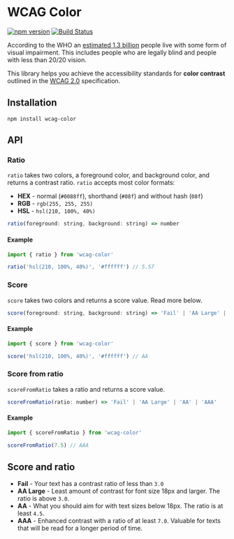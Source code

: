 # WCAG Color

[![npm version](https://badge.fury.io/js/wcag-color.svg)](https://badge.fury.io/js/wcag-color)
[![Build Status](https://travis-ci.com/believer/wcag-color.svg?branch=master)](https://travis-ci.com/believer/wcag-color)

According to the WHO an [estimated 1.3 billion](https://www.who.int/en/news-room/fact-sheets/detail/blindness-and-visual-impairment)
people live with some form of visual impairment. This includes people who are legally blind and people with less than 20/20 vision.

This library helps you achieve the accessibility standards for **color contrast** outlined in the [WCAG 2.0](https://www.w3.org/WAI/standards-guidelines/wcag/) specification.

## Installation

```
npm install wcag-color
```

## API

### Ratio

`ratio` takes two colors, a foreground color, and background color, and returns a contrast ratio. `ratio` accepts most color formats:

- **HEX** - normal (`#0088ff`), shorthand (`#08f`) and without hash (`08f`)
- **RGB** - `rgb(255, 255, 255)`
- **HSL** - `hsl(210, 100%, 40%)`

```js
ratio(foreground: string, background: string) => number
```

#### Example

```js
import { ratio } from 'wcag-color'

ratio('hsl(210, 100%, 40%)', '#ffffff') // 5.57
```

### Score

`score` takes two colors and returns a score value. Read more below.

```js
score(foreground: string, background: string) => 'Fail' | 'AA Large' | 'AA' | 'AAA'
```

#### Example

```js
import { score } from 'wcag-color'

score('hsl(210, 100%, 40%)', '#ffffff') // AA
```

### Score from ratio

`scoreFromRatio` takes a ratio and returns a score value.

```js
scoreFromRatio(ratio: number) => 'Fail' | 'AA Large' | 'AA' | 'AAA'
```

#### Example

```js
import { scoreFromRatio } from 'wcag-color'

scoreFromRatio(7.5) // AAA
```

## Score and ratio

- **Fail** - Your text has a contrast ratio of less than `3.0`
- **AA Large** - Least amount of contrast for font size 18px and larger. The ratio is above `3.0`.
- **AA** - What you should aim for with text sizes below 18px. The ratio is at least `4.5`.
- **AAA** - Enhanced contrast with a ratio of at least `7.0`. Valuable for texts that will be read for a longer period of time.
